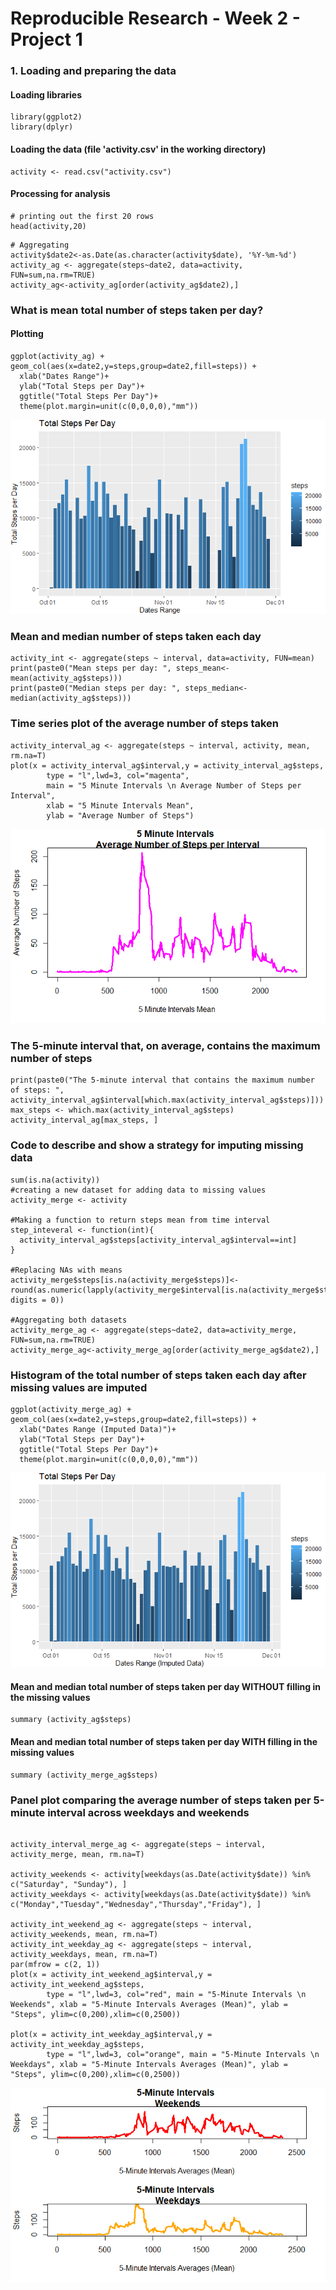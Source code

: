 # Reproducible Research - Week 2 - Project 1 

### 1. Loading and preparing the data

#### Loading libraries
```{r}
library(ggplot2)
library(dplyr)
```

#### Loading the data (file 'activity.csv' in the working directory)
```{r}
activity <- read.csv("activity.csv")
```
#### Processing for analysis
```{r}
# printing out the first 20 rows
head(activity,20)
```

```{r}
# Aggregating 
activity$date2<-as.Date(as.character(activity$date), '%Y-%m-%d')
activity_ag <- aggregate(steps~date2, data=activity, FUN=sum,na.rm=TRUE)
activity_ag<-activity_ag[order(activity_ag$date2),]
```

### What is mean total number of steps taken per day?

#### Plotting

```{r}
ggplot(activity_ag) + geom_col(aes(x=date2,y=steps,group=date2,fill=steps)) +
  xlab("Dates Range")+
  ylab("Total Steps per Day")+
  ggtitle("Total Steps Per Day")+
  theme(plot.margin=unit(c(0,0,0,0),"mm"))
```
![Plot1](https://github.com/msrcos3s/RepData_PeerAssessment1/blob/master/Plots%20Prints/Figure1.png)

### Mean and median number of steps taken each day
```{r}
activity_int <- aggregate(steps ~ interval, data=activity, FUN=mean)
print(paste0("Mean steps per day: ", steps_mean<-mean(activity_ag$steps)))
print(paste0("Median steps per day: ", steps_median<-median(activity_ag$steps)))
```

### Time series plot of the average number of steps taken
```{r}
activity_interval_ag <- aggregate(steps ~ interval, activity, mean, rm.na=T)
plot(x = activity_interval_ag$interval,y = activity_interval_ag$steps,
        type = "l",lwd=3, col="magenta",
        main = "5 Minute Intervals \n Average Number of Steps per Interval",
        xlab = "5 Minute Intervals Mean",
        ylab = "Average Number of Steps")
```
![Plot2](https://github.com/msrcos3s/RepData_PeerAssessment1/blob/master/Plots%20Prints/Figure2.png)

### The 5-minute interval that, on average, contains the maximum number of steps
```{r}
print(paste0("The 5-minute interval that contains the maximum number of steps: ",
activity_interval_ag$interval[which.max(activity_interval_ag$steps)]))
max_steps <- which.max(activity_interval_ag$steps)
activity_interval_ag[max_steps, ]
```

### Code to describe and show a strategy for imputing missing data
```{r}
sum(is.na(activity))
#creating a new dataset for adding data to missing values
activity_merge <- activity

#Making a function to return steps mean from time interval
step_inteveral <- function(int){
  activity_interval_ag$steps[activity_interval_ag$interval==int]
}

#Replacing NAs with means
activity_merge$steps[is.na(activity_merge$steps)]<- round(as.numeric(lapply(activity_merge$interval[is.na(activity_merge$steps)],step_inteveral), digits = 0))

#Aggregating both datasets
activity_merge_ag <- aggregate(steps~date2, data=activity_merge, FUN=sum,na.rm=TRUE)
activity_merge_ag<-activity_merge_ag[order(activity_merge_ag$date2),]
```
### Histogram of the total number of steps taken each day after missing values are imputed
```{r}
ggplot(activity_merge_ag) + geom_col(aes(x=date2,y=steps,group=date2,fill=steps)) +
  xlab("Dates Range (Imputed Data)")+
  ylab("Total Steps per Day")+
  ggtitle("Total Steps Per Day")+
  theme(plot.margin=unit(c(0,0,0,0),"mm"))
```
![Plot3](https://github.com/msrcos3s/RepData_PeerAssessment1/blob/master/Plots%20Prints/Figure3.png)

#### Mean and median total number of steps taken per day WITHOUT filling in the missing values
```{r}
summary (activity_ag$steps)
```
#### Mean and median total number of steps taken per day WITH filling in the missing values
```{r}
summary (activity_merge_ag$steps)
```

### Panel plot comparing the average number of steps taken per 5-minute interval across weekdays and weekends
```{r}

activity_interval_merge_ag <- aggregate(steps ~ interval, activity_merge, mean, rm.na=T)

activity_weekends <- activity[weekdays(as.Date(activity$date)) %in% c("Saturday", "Sunday"), ]
activity_weekdays <- activity[weekdays(as.Date(activity$date)) %in% c("Monday","Tuesday","Wednesday","Thursday","Friday"), ]

activity_int_weekend_ag <- aggregate(steps ~ interval, activity_weekends, mean, rm.na=T)
activity_int_weekday_ag <- aggregate(steps ~ interval, activity_weekdays, mean, rm.na=T)
par(mfrow = c(2, 1))
plot(x = activity_int_weekend_ag$interval,y = activity_int_weekend_ag$steps,
        type = "l",lwd=3, col="red", main = "5-Minute Intervals \n Weekends", xlab = "5-Minute Intervals Averages (Mean)", ylab = "Steps", ylim=c(0,200),xlim=c(0,2500))

plot(x = activity_int_weekday_ag$interval,y = activity_int_weekday_ag$steps,
        type = "l",lwd=3, col="orange", main = "5-Minute Intervals \n Weekdays", xlab = "5-Minute Intervals Averages (Mean)", ylab = "Steps", ylim=c(0,200),xlim=c(0,2500))
```
![Plot4](https://github.com/msrcos3s/RepData_PeerAssessment1/blob/master/Plots%20Prints/Figure4.png)
